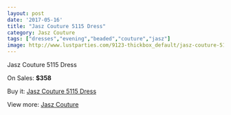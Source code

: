 ```yaml
---
layout: post
date: '2017-05-16'
title: "Jasz Couture 5115 Dress"
category: Jasz Couture
tags: ["dresses","evening","beaded","couture","jasz"]
image: http://www.lustparties.com/9123-thickbox_default/jasz-couture-5115-dress.jpg
---
```

Jasz Couture 5115 Dress

On Sales: **$358**
<a href="https://www.lustparties.com/en/jasz-couture/3183-jasz-couture-5115-dress.html"><amp-img layout="responsive" width="600" height="600" src="//www.lustparties.com/9123-thickbox_default/jasz-couture-5115-dress.jpg" alt="Jasz Couture 5115 Dress 0" /></a>
<a href="https://www.lustparties.com/en/jasz-couture/3183-jasz-couture-5115-dress.html"><amp-img layout="responsive" width="600" height="600" src="//www.lustparties.com/9124-thickbox_default/jasz-couture-5115-dress.jpg" alt="Jasz Couture 5115 Dress 1" /></a>

Buy it: [Jasz Couture 5115 Dress](https://www.lustparties.com/en/jasz-couture/3183-jasz-couture-5115-dress.html "Jasz Couture 5115 Dress")

View more: [Jasz Couture](https://www.lustparties.com/en/9-jasz-couture "Jasz Couture")